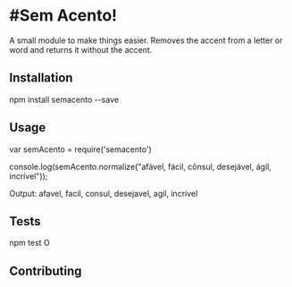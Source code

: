#Sem Acento!
=========

A small module to make things easier. Removes the accent from a letter or word and returns it without the accent. 

## Installation

  npm install semacento --save

## Usage

  var semAcento = require('semacento')

  console.log(semAcento.normalize("afável, fácil, cônsul, desejável, ágil, incrível"));
  
  Output: afavel, facil, consul, desejavel, agil, incrivel
  

## Tests

  npm test
  O

## Contributing
